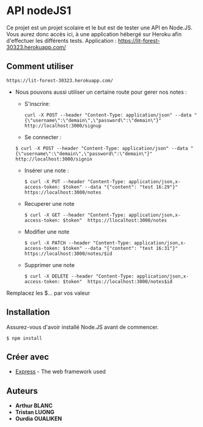 # API nodeJS1

Ce projet est un projet scolaire et le but est de tester une API en Node.JS.
Vous aurez donc accès ici, à une application hébergé sur Heroku afin d'effectuer les différents tests.
Application : https://lit-forest-30323.herokuapp.com/

## Comment utiliser

```
https://lit-forest-30323.herokuapp.com/
```

- Nous pouvons aussi utiliser un certaine route pour gerer nos notes :

  - S'inscrire:

    ```
    curl -X POST --header "Content-Type: application/json" --data "{\"username\":\"demain\",\"password\":\"demain\"}" http://localhost:3000/signup
    ```

  - Se connecter :

   ```
   $ curl -X POST --header "Content-Type: application/json" --data "{\"username\":\"demain\",\"password\":\"demain\"}" http://localhost:3000/signin
   ```

  - Insérer une note :

    ```
    $ curl -X PUT --header "Content-Type: application/json,x-access-token: $token" --data "{"content": "test 16:29"}" https://localhost:3000/notes
    ```

  - Recuperer une note 

    ```
    $ curl -X GET --header "Content-Type: application/json,x-access-token: $token"  https://llocalhost:3000/notes
    ```

    

  - Modifier une note

    ```
    $ curl -X PATCH --header "Content-Type: application/json,x-access-token: $token" --data "{"content": "test 16:31"}" https://localhost:3000/notes/$id
    ```

    

  - Supprimer une note 

    ```
    $ curl -X DELETE --header "Content-Type: application/json,x-access-token: $token"  https://localhost:3000/notes$id
    ```

Remplacez les $... par vos valeur 
## Installation

Assurez-vous d'avoir installé Node.JS avant de commencer.

```
$ npm install
```

## Créer avec

- [Express](https://expressjs.com/en/api.html) - The web framework used

## Auteurs

- **Arthur BLANC** 
- **Tristan LUONG**
- **Ourdia OUALIKEN**
